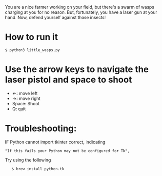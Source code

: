You are a nice farmer working on your field, but there's a swarm of wasps charging at you for no reason. 
But, fortunately, you have a laser gun at your hand. Now, defend yourself against those insects!

# How to run it
``` $ python3 little_wasps.py ```


# Use the arrow keys to navigate the laser pistol and space to shoot
-  ←: move left 
- →: move right 
- Space: Shoot 
- Q: quit 


# Troubleshooting:
IF Python cannot import tkinter correct, indicating 

    "If this fails your Python may not be configured for Tk", 

Try using the following

 ```   $ brew install python-tk```


